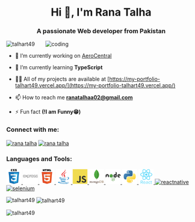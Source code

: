 <h1 align="center">Hi 👋, I'm Rana Talha</h1>
<h3 align="center">A passionate Web developer from Pakistan</h3>

<img align="right" alt="coding" width="400" src="https://media.tenor.com/GfSX-u7VGM4AAAAC/coding.gif" />


<p align="left"> <img src="https://komarev.com/ghpvc/?username=talhart49&label=Profile%20views&color=0e75b6&style=flat" alt="talhart49" /> </p>

- 🔭 I’m currently working on [AeroCentral](...)

- 🌱 I’m currently learning **TypeScript**

- 👨‍💻 All of my projects are available at [https://my-portfolio-talhart49.vercel.app/](https://my-portfolio-talhart49.vercel.app/)

- 📫 How to reach me **ranatalhaa02@gmail.com**

- ⚡ Fun fact **(!I am Funny😁)**

<h3 align="left">Connect with me:</h3>
<p align="left">
<a href="https://linkedin.com/in/rana talha" target="blank"><img align="center" src="https://raw.githubusercontent.com/rahuldkjain/github-profile-readme-generator/master/src/images/icons/Social/linked-in-alt.svg" alt="rana talha" height="30" width="40" /></a>
<a href="https://instagram.com/rana talha" target="blank"><img align="center" src="https://raw.githubusercontent.com/rahuldkjain/github-profile-readme-generator/master/src/images/icons/Social/instagram.svg" alt="rana talha" height="30" width="40" /></a>
</p>

<h3 align="left">Languages and Tools:</h3>
<p align="left"> <a href="https://www.w3schools.com/css/" target="_blank" rel="noreferrer"> <img src="https://raw.githubusercontent.com/devicons/devicon/master/icons/css3/css3-original-wordmark.svg" alt="css3" width="40" height="40"/> </a> <a href="https://expressjs.com" target="_blank" rel="noreferrer"> <img src="https://raw.githubusercontent.com/devicons/devicon/master/icons/express/express-original-wordmark.svg" alt="express" width="40" height="40"/> </a> <a href="https://www.w3.org/html/" target="_blank" rel="noreferrer"> <img src="https://raw.githubusercontent.com/devicons/devicon/master/icons/html5/html5-original-wordmark.svg" alt="html5" width="40" height="40"/> </a> <a href="https://www.java.com" target="_blank" rel="noreferrer"> <img src="https://raw.githubusercontent.com/devicons/devicon/master/icons/java/java-original.svg" alt="java" width="40" height="40"/> </a> <a href="https://developer.mozilla.org/en-US/docs/Web/JavaScript" target="_blank" rel="noreferrer"> <img src="https://raw.githubusercontent.com/devicons/devicon/master/icons/javascript/javascript-original.svg" alt="javascript" width="40" height="40"/> </a> <a href="https://www.mongodb.com/" target="_blank" rel="noreferrer"> <img src="https://raw.githubusercontent.com/devicons/devicon/master/icons/mongodb/mongodb-original-wordmark.svg" alt="mongodb" width="40" height="40"/> </a> <a href="https://nodejs.org" target="_blank" rel="noreferrer"> <img src="https://raw.githubusercontent.com/devicons/devicon/master/icons/nodejs/nodejs-original-wordmark.svg" alt="nodejs" width="40" height="40"/> </a> <a href="https://www.python.org" target="_blank" rel="noreferrer"> <img src="https://raw.githubusercontent.com/devicons/devicon/master/icons/python/python-original.svg" alt="python" width="40" height="40"/> </a> <a href="https://reactjs.org/" target="_blank" rel="noreferrer"> <img src="https://raw.githubusercontent.com/devicons/devicon/master/icons/react/react-original-wordmark.svg" alt="react" width="40" height="40"/> </a> <a href="https://reactnative.dev/" target="_blank" rel="noreferrer"> <img src="https://reactnative.dev/img/header_logo.svg" alt="reactnative" width="40" height="40"/> </a> <a href="https://www.selenium.dev" target="_blank" rel="noreferrer"> <img src="https://raw.githubusercontent.com/detain/svg-logos/780f25886640cef088af994181646db2f6b1a3f8/svg/selenium-logo.svg" alt="selenium" width="40" height="40"/> </a> </p>

<p><img align="left" src="https://github-readme-stats.vercel.app/api/top-langs?username=talhart49&show_icons=true&locale=en&layout=compact" alt="talhart49" /></p>

<p>&nbsp;<img align="center" src="https://github-readme-stats.vercel.app/api?username=talhart49&show_icons=true&locale=en" alt="talhart49" /></p>

<p><img align="center" src="https://github-readme-streak-stats.herokuapp.com/?user=talhart49&" alt="talhart49" /></p>
